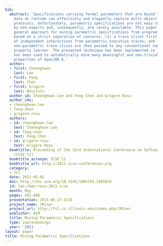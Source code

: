 ```yaml
---
bib:
  abstract: 'Specifications carrying formal parameters that are bound to concrete
    data at runtime can effectively and elegantly capture multi-object behaviors or
    protocols. Unfortunately, parametric specifications are not easy to formulate
    by non-experts and, consequently, are rarely available. This paper presents a
    general approach for mining parametric specifications from program executions,
    based on a strict separation of concerns: (1) a trace slicer first extracts sets
    of independent interactions from parametric execution traces; and (2) the resulting
    non-parametric trace slices are then passed to any conventional non-parametric
    property learner. The presented technique has been implemented in jMiner, which
    has been used to automatically mine many meaningful and non-trivial parametric
    properties of OpenJDK 6.'
  author:
  - first: Choonghwan
    last: Lee
  - first: Feng
    last: Chen
  - first: Grigore
    last: Ro\c{s}u
  author_id: Choonghwan Lee and Feng Chen and Grigore Rosu
  author_ids:
  - choonghwan-lee
  - feng-chen
  - grigore-rosu
  authors:
  - id: choonghwan-lee
    text: Choonghwan Lee
  - id: feng-chen
    text: Feng Chen
  - id: grigore-rosu
    text: Grigore Rosu
  booktitle: Proceeding of the 33rd International Conference on Software Engineering
    (ICSE'11)
  booktitle_acronym: ICSE'11
  booktitle_url: http://2011.icse-conferences.org
  category:
  - fsl
  date: 2011-05-01
  doi: http://doi.acm.org/10.1145/1985793.1985874
  id: lee-chen-rosu-2011-icse
  month: May
  pages: 591-600
  presentation: 2011-05-27-ICSE
  project_name: JMiner
  project_url: http://fsl.cs.illinois.edu/index.php/JMiner
  publisher: ACM
  title: Mining Parametric Specifications
  type: inproceedings
  year: '2011'
layout: paper
title: Mining Parametric Specifications
---
```

